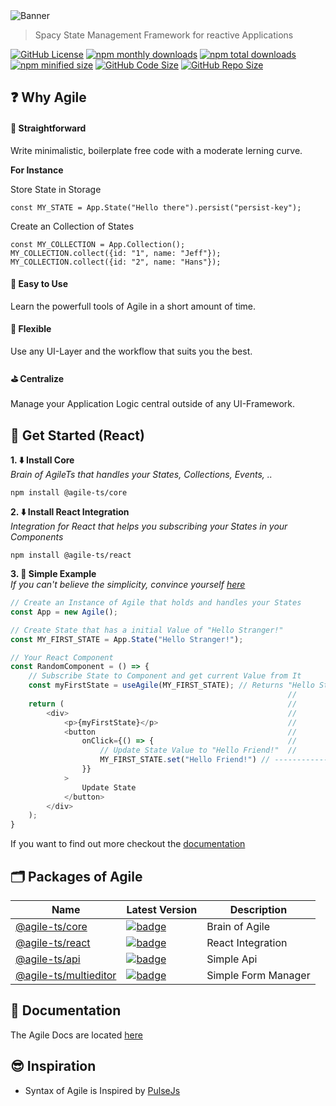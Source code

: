  <img src="https://agile-ts.org/img/header_background.svg" alt="Banner">
 
 > Spacy State Management Framework for reactive Applications

 <a href="https://github.com/agile-ts/agile">
  <img src="https://img.shields.io/github/license/agile-ts/agile.svg" alt="GitHub License"></a>
<a href="https://npm.im/@agile-ts/core">
  <img src="https://img.shields.io/npm/dm/@agile-ts/core.svg" alt="npm monthly downloads"></a>
<a href="https://npm.im/@agile-ts/core">
  <img src="https://img.shields.io/npm/dt/@agile-ts/core.svg" alt="npm total downloads"></a>
<a href="https://npm.im/@agile-ts/core">
  <img src="https://img.shields.io/bundlephobia/min/@agile-ts/core.svg" alt="npm minified size"></a>
<a href="https://github.com/agile-ts/agile">
  <img src="https://img.shields.io/github/languages/code-size/agile-ts/agile.svg" alt="GitHub Code Size"></a>
<a href="https://github.com/agile-ts/agile">
  <img src="https://img.shields.io/github/repo-size/agile-ts/agile.svg" alt="GitHub Repo Size"></a>
  
## ❓ Why Agile

#### 🚅 Straightforward
Write minimalistic, boilerplate free code with a moderate lerning curve.

**For Instance**  <br />

Store State in Storage
```
const MY_STATE = App.State("Hello there").persist("persist-key");
```

Create an Collection of States
```
const MY_COLLECTION = App.Collection();
MY_COLLECTION.collect({id: "1", name: "Jeff"});
MY_COLLECTION.collect({id: "2", name: "Hans"});
```

#### 🎯 Easy to Use
Learn the powerfull tools of Agile in a short amount of time.

#### 🤸‍ Flexible
Use any UI-Layer and the workflow that suits you the best.

#### ⛳️ Centralize
Manage your Application Logic central outside of any UI-Framework.

## 🚀 Get Started (React)

**1. ⬇️ Install Core** <br />
_Brain of AgileTs that handles your States, Collections, Events, .._
```
npm install @agile-ts/core
```

**2. ⬇️ Install React Integration** <br />
_Integration for React that helps you subscribing your States in your Components_
```
npm install @agile-ts/react
```

**3. 🎲 Simple Example** <br />
_If you can't believe the simplicity, convince yourself [here](https://codesandbox.io/s/agilets-first-state-f12cz?file=/src/RandomComponent.js)_
```ts
// Create an Instance of Agile that holds and handles your States
const App = new Agile();

// Create State that has a initial Value of "Hello Stranger!"
const MY_FIRST_STATE = App.State("Hello Stranger!");

// Your React Component
const RandomComponent = () => {
    // Subscribe State to Component and get current Value from It
    const myFirstState = useAgile(MY_FIRST_STATE); // Returns "Hello Stranger!"
                                                              //       ^
    return (                                                  //       |
        <div>                                                 //       |  Now the State Value gets changed to
            <p>{myFirstState}</p>                             //       |  "Hello Friend!" and causes a rerender 
            <button                                           //       |  on this Component.
                onClick={() => {                              //       |  -> myFirstState has the Value "Hello Friend"
                    // Update State Value to "Hello Friend!"  //       |
                    MY_FIRST_STATE.set("Hello Friend!") // -------------
                }}
            >
                Update State
            </button>
        </div>
    );
}
```
If you want to find out more checkout the [documentation](https://agile-ts.org/docs/)


## 🗂 Packages of Agile
| Name                                                                     |                                                                               Latest Version                                                                                | Description                               |
| ------------------------------------------------------------------------ | --------------------------------------------------------------------------------------------------------------------------------------------------------------------------- | ----------------------------------------- |
| [@agile-ts/core](/packages/core)                                         |               [![badge](https://img.shields.io/npm/v/@agile-ts/core.svg?style=flat-square)](https://www.npmjs.com/package/@agile-ts/core)                                   | Brain of Agile                            |
| [@agile-ts/react](/packages/react)                                       |               [![badge](https://img.shields.io/npm/v/@agile-ts/react.svg?style=flat-square)](https://www.npmjs.com/package/@agile-ts/react)                                 | React Integration                         |
| [@agile-ts/api](/packages/api)                                           |               [![badge](https://img.shields.io/npm/v/@agile-ts/api.svg?style=flat-square)](https://www.npmjs.com/package/@agile-ts/api)                                     | Simple Api                                |
| [@agile-ts/multieditor](/packages/multieditor)                           |               [![badge](https://img.shields.io/npm/v/@agile-ts/multieditor.svg?style=flat-square)](https://www.npmjs.com/package/@agile-ts/multieditor)                     | Simple Form Manager                       |

## 📄 Documentation
The Agile Docs are located [here](https://agile-ts.org/docs/)


## 😎 Inspiration
- Syntax of Agile is Inspired by [PulseJs](https://github.com/pulse-framework/pulse)
